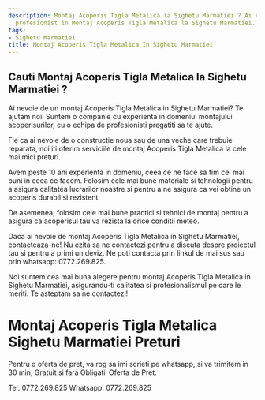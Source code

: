 ```yaml
---
description: Montaj Acoperis Tigla Metalica la Sighetu Marmatiei ? Ai nevoie de un
  profesionist in Montaj Acoperis Tigla Metalica la Sighetu Marmatiei. tel. 0772.269.825
tags:
- Sighetu Marmatiei
title: Montaj Acoperis Tigla Metalica In Sighetu Marmatiei
---
```



## Cauti Montaj Acoperis Tigla Metalica la Sighetu Marmatiei ?

Ai nevoie de un montaj Acoperis Tigla Metalica in Sighetu Marmatiei? Te ajutam noi! Suntem o companie cu experienta in domeniul montajului acoperisurilor, cu o echipa de profesionisti pregatiti sa te ajute. 

Fie ca ai nevoie de o constructie noua sau de una veche care trebuie reparata, noi iti oferim serviciile de montaj Acoperis Tigla Metalica la cele mai mici preturi. 

Avem peste 10 ani experienta in domeniu, ceea ce ne face sa fim cei mai buni in ceea ce facem. Folosim cele mai bune materiale si tehnologii pentru a asigura calitatea lucrarilor noastre si pentru a ne asigura ca vei obtine un acoperis durabil si rezistent. 

De asemenea, folosim cele mai bune practici si tehnici de montaj pentru a asigura ca acoperisul tau va rezista la orice conditii meteo. 

Daca ai nevoie de montaj Acoperis Tigla Metalica in Sighetu Marmatiei, contacteaza-ne! Nu ezita sa ne contactezi pentru a discuta despre proiectul tau si pentru a primi un deviz. Ne poti contacta prin linkul de mai sus sau prin whatsapp: 0772.269.825. 

Noi suntem cea mai buna alegere pentru montaj Acoperis Tigla Metalica in Sighetu Marmatiei, asigurandu-ti calitatea si profesionalismul pe care le meriti. Te asteptam sa ne contactezi!

# Montaj Acoperis Tigla Metalica Sighetu Marmatiei Preturi
Pentru o oferta de pret, va rog sa imi scrieti pe whatsapp, si va trimitem in 30 min, Gratuit si fara Obligatii Oferta de Pret.

Tel. 0772.269.825
Whatsapp. 0772.269.825
